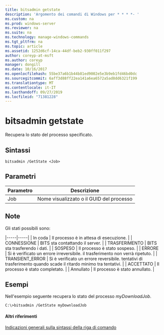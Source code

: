```yaml
---
title: bitsadmin getstate
description: 'Argomento dei comandi di Windows per * * * *- '
ms.custom: na
ms.prod: windows-server
ms.reviewer: na
ms.suite: na
ms.technology: manage-windows-commands
ms.tgt_pltfrm: na
ms.topic: article
ms.assetid: 1252d6cf-14ca-44df-beb2-930ff011f297
author: coreyp-at-msft
ms.author: coreyp
manager: dongill
ms.date: 10/16/2017
ms.openlocfilehash: 55be37a6b1b44b81ed9002e5e3b9eb1fd46bd0dc
ms.sourcegitcommit: 6aff3d88ff22ea141a6ea6572a5ad8dd6321f199
ms.translationtype: MT
ms.contentlocale: it-IT
ms.lasthandoff: 09/27/2019
ms.locfileid: "71381228"
---
```

# <a name="bitsadmin-getstate"></a>bitsadmin getstate



Recupera lo stato del processo specificato.

## <a name="syntax"></a>Sintassi

```
bitsadmin /GetState <Job>
```

## <a name="parameters"></a>Parametri

|Parametro|Descrizione|
|---------|-----------|
|Job|Nome visualizzato o il GUID del processo|

## <a name="remarks"></a>Note

Gli stati possibili sono:

|-----|-----| | In coda | Il processo è in attesa di esecuzione. | | CONNESSIONE | BITS sta contattando il server. | | TRASFERIMENTO | BITS sta trasferendo i dati. | | SOSPESO | Il processo è stato sospeso. | | ERRORE | Si è verificato un errore irreversibile. il trasferimento non verrà ripetuto. | | TRANSIENT_ERROR | Si è verificato un errore reversibile. tentativi di trasferimento quando scade il ritardo minimo tra tentativi. | | ACCETTATO | Il processo è stato completato. | | Annullato | Il processo è stato annullato. |

## <a name="BKMK_examples"></a>Esempi

Nell'esempio seguente recupera lo stato del processo *myDownloadJob*.
```
C:\>bitsadmin /GetState myDownloadJob
```

#### <a name="additional-references"></a>Altri riferimenti

[Indicazioni generali sulla sintassi della riga di comando](command-line-syntax-key.md)